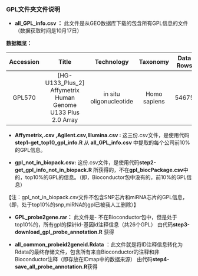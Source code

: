 ### **GPL文件夹文件说明**

+ **all_GPL_info.csv ：** 此文件是从GEO数据库下载的包含所有GPL信息的文件（数据获取时间是10月17日）

**数据概览：**

|Accession	|Title|	Technology	|Taxonomy	|Data Rows|	Samples Count	|Series Count|	Contact	|Release Date|
|:----:|:----:|:----:|:----:|:----:|:----:|:----:|:----:|:----:|
GPL570 |	[HG-U133_Plus_2] Affymetrix Human Genome U133 Plus 2.0 Array|	in situ oligonucleotide	|Homo sapiens|	54675|	143181|	5000	|Affymetrix, Inc.|	7-Nov-03|

+ **Affymetrix,.csv ,Agilent.csv,Illumina.csv :** 这三份.csv文件，是使用代码**step1-get_top10_gpl_info.R**  从 **all_GPL_info.csv** 中提取的每个公司前10%的GPL信息。

+ **gpl_not_in_biopack.csv:** 这份.csv文件，是使用代码**step2-get_gpl_info_not_in_biopack.R** 所获得的，不在**gpl_biocPackage.csv**中的，top10%的GPL的信息。（即，Bioconductor包中没有的，前10%的GPL信息）

【注：gpl_not_in_biopack.csv文件不包含SNP芯片和miRNA芯片的GPL信息，（即，处于top10%的snp,miRNA的gpl已被我人工删除）】

+ **GPL_probe2gene.rar：** 此文件是- 不在Bioconductor包中，但是处于top10%的，所有gpl的探针id-基因id注释信息（共26个GPL）
由代码**step3-download_gpl_probe_annotation.R** 获得

+ **all_common_probeid2geneid.Rdata** ：此文件就是将ID注释信息转化为Rdata的最终存储文件，包含所有来自Bioconductor的注释和非Bioconductor注释（即存放在IDmap中的数据来源）
由代码**step4-save_all_probe_annotation.R**获得
